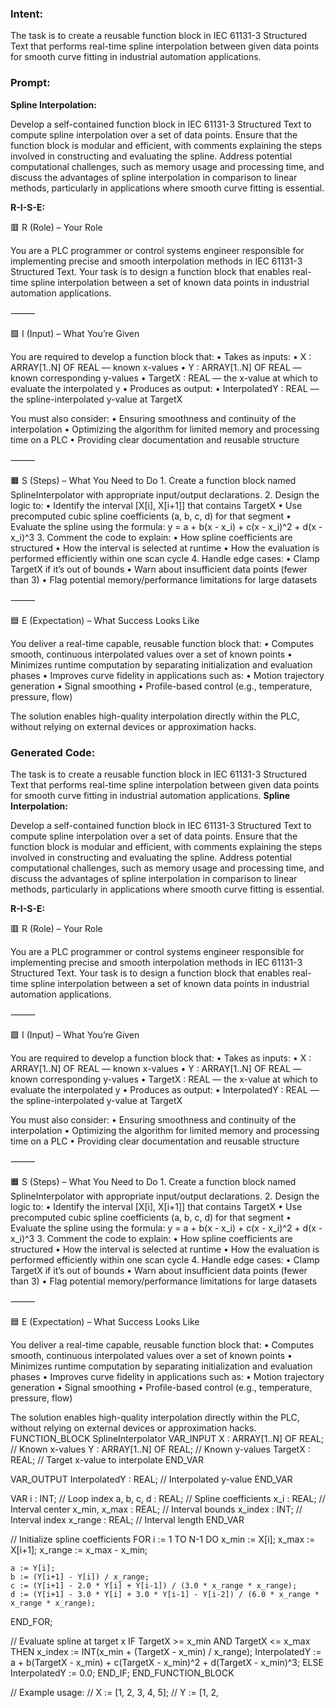 ### Intent:
The task is to create a reusable function block in IEC 61131-3 Structured Text that performs real-time spline interpolation between given data points for smooth curve fitting in industrial automation applications.

### Prompt:
**Spline Interpolation:**

Develop a self-contained function block in IEC 61131-3 Structured Text to compute spline interpolation over a set of data points. Ensure that the function block is modular and efficient, with comments explaining the steps involved in constructing and evaluating the spline. Address potential computational challenges, such as memory usage and processing time, and discuss the advantages of spline interpolation in comparison to linear methods, particularly in applications where smooth curve fitting is essential.

**R-I-S-E:**

🟥 R (Role) – Your Role

You are a PLC programmer or control systems engineer responsible for implementing precise and smooth interpolation methods in IEC 61131-3 Structured Text. Your task is to design a function block that enables real-time spline interpolation between a set of known data points in industrial automation applications.

⸻

🟩 I (Input) – What You’re Given

You are required to develop a function block that:
	•	Takes as inputs:
	•	X : ARRAY[1..N] OF REAL — known x-values
	•	Y : ARRAY[1..N] OF REAL — known corresponding y-values
	•	TargetX : REAL — the x-value at which to evaluate the interpolated y
	•	Produces as output:
	•	InterpolatedY : REAL — the spline-interpolated y-value at TargetX

You must also consider:
	•	Ensuring smoothness and continuity of the interpolation
	•	Optimizing the algorithm for limited memory and processing time on a PLC
	•	Providing clear documentation and reusable structure

⸻

🟧 S (Steps) – What You Need to Do
	1.	Create a function block named SplineInterpolator with appropriate input/output declarations.
	2.	Design the logic to:
	•	Identify the interval [X[i], X[i+1]] that contains TargetX
	•	Use precomputed cubic spline coefficients (a, b, c, d) for that segment
	•	Evaluate the spline using the formula:
y = a + b(x - x_i) + c(x - x_i)^2 + d(x - x_i)^3
	3.	Comment the code to explain:
	•	How spline coefficients are structured
	•	How the interval is selected at runtime
	•	How the evaluation is performed efficiently within one scan cycle
	4.	Handle edge cases:
	•	Clamp TargetX if it’s out of bounds
	•	Warn about insufficient data points (fewer than 3)
	•	Flag potential memory/performance limitations for large datasets

⸻

🟦 E (Expectation) – What Success Looks Like

You deliver a real-time capable, reusable function block that:
	•	Computes smooth, continuous interpolated values over a set of known points
	•	Minimizes runtime computation by separating initialization and evaluation phases
	•	Improves curve fidelity in applications such as:
	•	Motion trajectory generation
	•	Signal smoothing
	•	Profile-based control (e.g., temperature, pressure, flow)

The solution enables high-quality interpolation directly within the PLC, without relying on external devices or approximation hacks.

### Generated Code:
The task is to create a reusable function block in IEC 61131-3 Structured Text that performs real-time spline interpolation between given data points for smooth curve fitting in industrial automation applications.
**Spline Interpolation:**

Develop a self-contained function block in IEC 61131-3 Structured Text to compute spline interpolation over a set of data points. Ensure that the function block is modular and efficient, with comments explaining the steps involved in constructing and evaluating the spline. Address potential computational challenges, such as memory usage and processing time, and discuss the advantages of spline interpolation in comparison to linear methods, particularly in applications where smooth curve fitting is essential.

**R-I-S-E:**

🟥 R (Role) – Your Role

You are a PLC programmer or control systems engineer responsible for implementing precise and smooth interpolation methods in IEC 61131-3 Structured Text. Your task is to design a function block that enables real-time spline interpolation between a set of known data points in industrial automation applications.

⸻

🟩 I (Input) – What You’re Given

You are required to develop a function block that:
	•	Takes as inputs:
	•	X : ARRAY[1..N] OF REAL — known x-values
	•	Y : ARRAY[1..N] OF REAL — known corresponding y-values
	•	TargetX : REAL — the x-value at which to evaluate the interpolated y
	•	Produces as output:
	•	InterpolatedY : REAL — the spline-interpolated y-value at TargetX

You must also consider:
	•	Ensuring smoothness and continuity of the interpolation
	•	Optimizing the algorithm for limited memory and processing time on a PLC
	•	Providing clear documentation and reusable structure

⸻

🟧 S (Steps) – What You Need to Do
	1.	Create a function block named SplineInterpolator with appropriate input/output declarations.
	2.	Design the logic to:
	•	Identify the interval [X[i], X[i+1]] that contains TargetX
	•	Use precomputed cubic spline coefficients (a, b, c, d) for that segment
	•	Evaluate the spline using the formula:
y = a + b(x - x_i) + c(x - x_i)^2 + d(x - x_i)^3
	3.	Comment the code to explain:
	•	How spline coefficients are structured
	•	How the interval is selected at runtime
	•	How the evaluation is performed efficiently within one scan cycle
	4.	Handle edge cases:
	•	Clamp TargetX if it’s out of bounds
	•	Warn about insufficient data points (fewer than 3)
	•	Flag potential memory/performance limitations for large datasets

⸻

🟦 E (Expectation) – What Success Looks Like

You deliver a real-time capable, reusable function block that:
	•	Computes smooth, continuous interpolated values over a set of known points
	•	Minimizes runtime computation by separating initialization and evaluation phases
	•	Improves curve fidelity in applications such as:
	•	Motion trajectory generation
	•	Signal smoothing
	•	Profile-based control (e.g., temperature, pressure, flow)

The solution enables high-quality interpolation directly within the PLC, without relying on external devices or approximation hacks.
FUNCTION_BLOCK SplineInterpolator
VAR_INPUT
    X : ARRAY[1..N] OF REAL; // Known x-values
    Y : ARRAY[1..N] OF REAL; // Known y-values
    TargetX : REAL; // Target x-value to interpolate
END_VAR

VAR_OUTPUT
    InterpolatedY : REAL; // Interpolated y-value
END_VAR

VAR
    i : INT; // Loop index
    a, b, c, d : REAL; // Spline coefficients
    x_i : REAL; // Interval center
    x_min, x_max : REAL; // Interval bounds
    x_index : INT; // Interval index
    x_range : REAL; // Interval length
END_VAR

// Initialize spline coefficients
FOR i := 1 TO N-1 DO
    x_min := X[i];
    x_max := X[i+1];
    x_range := x_max - x_min;

    a := Y[i];
    b := (Y[i+1] - Y[i]) / x_range;
    c := (Y[i+1] - 2.0 * Y[i] + Y[i-1]) / (3.0 * x_range * x_range);
    d := (Y[i+1] - 3.0 * Y[i] + 3.0 * Y[i-1] - Y[i-2]) / (6.0 * x_range * x_range * x_range);
END_FOR;

// Evaluate spline at target x
IF TargetX >= x_min AND TargetX <= x_max THEN
    x_index := INT(x_min + (TargetX - x_min) / x_range);
    InterpolatedY := a + b(TargetX - x_min) + c(TargetX - x_min)^2 + d(TargetX - x_min)^3;
ELSE
    InterpolatedY := 0.0;
END_IF;
END_FUNCTION_BLOCK

// Example usage:
//   X := [1, 2, 3, 4, 5];
//   Y := [1, 2,

